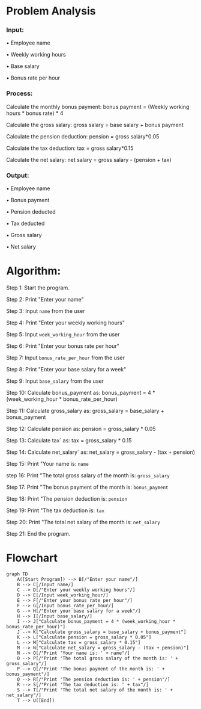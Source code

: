 # Problem Analysis

### Input:
• Employee name

• Weekly working hours

• Base salary

• Bonus rate per hour

### Process:

Calculate the monthly bonus payment: bonus payment = (Weekly working hours * bonus rate) * 4

Calculate the gross salary: gross salary = base salary + bonus payment

Calculate the pension deduction: pension = gross salary*0.05

Calculate the tax deduction: tax = gross salary*0.15

Calculate the net salary: net salary = gross salary - (pension + tax)

### Output:

• Employee name

• Bonus payment

• Pension deducted

• Tax deducted

• Gross salary

• Net salary

# Algorithm:

Step 1: Start the program.

Step 2: Print "Enter your name"

Step 3: Input `name` from the user

Step 4: Print "Enter your weekly working hours"

Step 5: Input `week_working_hour` from the user

Step 6: Print "Enter your bonus rate per hour"

Step 7: Input `bonus_rate_per_hour` from the user

Step 8: Print "Enter your base salary for a week"

Step 9: Input `base_salary` from the user

Step 10: Calculate bonus_payment as: bonus_payment = 4 * (week_working_hour * bonus_rate_per_hour)

Step 11: Calculate gross_salary as: gross_salary = base_salary + bonus_payment

Step 12: Calculate pension as: pension = gross_salary * 0.05

Step 13: Calculate tax` as: tax = gross_salary * 0.15

Step 14: Calculate net_salary` as: net_salary = gross_salary - (tax + pension)

Step 15: Print "Your name is:  `name`

step 16: Print "The total gross salary of the month is:  `gross_salary`

Step 17: Print "The bonus payment of the month is:  `bonus_payment`

Step 18: Print "The pension deduction is:  `pension`

Step 19: Print "The tax deduction is: `tax`

Step 20: Print "The total net salary of the month is: `net_salary`

Step 21: End the program.

# Flowchart

``` mermaid
graph TD
    A([Start Program]) --> B[/"Enter your name"/]
    B --> C[/Input name/]
    C --> D[/"Enter your weekly working hours"/]
    D --> E[/Input week_working_hour/]
    E --> F[/"Enter your bonus rate per hour"/]
    F --> G[/Input bonus_rate_per_hour/]
    G --> H[/"Enter your base salary for a week"/]
    H --> I[/Input base_salary/]
    I --> J["Calculate bonus_payment = 4 * (week_working_hour * bonus_rate_per_hour)"]
    J --> K["Calculate gross_salary = base_salary + bonus_payment"]
    K --> L["Calculate pension = gross_salary * 0.05"]
    L --> M["Calculate tax = gross_salary * 0.15"]
    M --> N["Calculate net_salary = gross_salary - (tax + pension)"]
    N --> O[/"Print 'Your name is: ' + name"/]
    O --> P[/"Print 'The total gross salary of the month is: ' + gross_salary"/]
    P --> Q[/"Print 'The bonus payment of the month is: ' + bonus_payment"/]
    Q --> R[/"Print 'The pension deduction is: ' + pension"/]
    R --> S[/"Print 'The tax deduction is: ' + tax"/]
    S --> T[/"Print 'The total net salary of the month is: ' + net_salary"/]
    T --> U([End])
